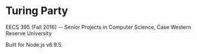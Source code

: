 # Turing Party
EECS 395 (Fall 2016) -- Senior Projects in Computer Science, Case Western Reserve University

Built for Node.js v6.9.5.